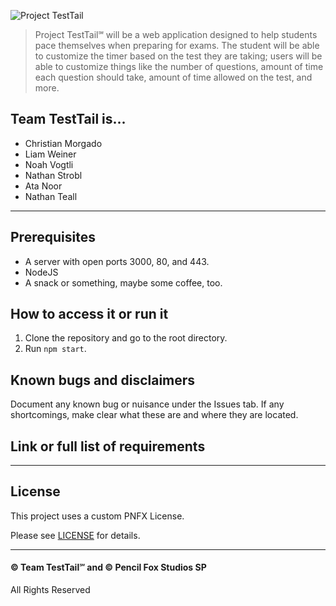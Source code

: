 ![Project TestTail](https://media.discordapp.net/attachments/612771858969788436/1020740691606917130/bannerTransparentFixed.png?width=1440&height=480)

> Project TestTail℠ will be a web application designed to help students pace themselves when preparing for exams. The student will be able to customize the timer based on the test they are taking; users will be able to customize things like the number of questions, amount of time each question should take, amount of time allowed on the test, and more.
  
## Team TestTail is...
- Christian Morgado
- Liam Weiner
- Noah Vogtli
- Nathan Strobl
- Ata Noor
- Nathan Teall
---
## Prerequisites
- A server with open ports 3000, 80, and 443.
- NodeJS
- A snack or something, maybe some coffee, too.

## How to access it or run it
1. Clone the repository and go to the root directory.
2. Run ``npm start``.

## Known bugs and disclaimers
Document any known bug or nuisance under the Issues tab.
If any shortcomings, make clear what these are and where they are located.

## Link or full list of requirements
---
## License
This project uses a custom PNFX License.

Please see [LICENSE](LICENSE.md) for details.

---

#### © Team TestTail℠ and © Pencil Fox Studios SP
All Rights Reserved